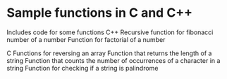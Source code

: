 # Sample functions in C and C++

Includes code for some functions 
C++
Recursive function for fibonacci number of a number
Function for factorial of a number

C
Functions for reversing an array
Function that returns the length of a string
Function that counts the number of occurrences of a character in a string
Function for checking if a string is palindrome

